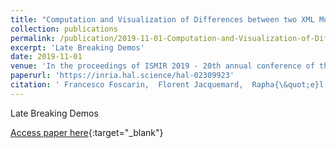 ```yaml
---
title: "Computation and Visualization of Differences between two XML Music Score Files"
collection: publications
permalink: /publication/2019-11-01-Computation-and-Visualization-of-Differences-between-two-XML-Music-Score-Files
excerpt: 'Late Breaking Demos'
date: 2019-11-01
venue: 'In the proceedings of ISMIR 2019 - 20th annual conference of the International Society for Music Information Retrieval'
paperurl: 'https://inria.hal.science/hal-02309923'
citation: ' Francesco Foscarin,  Florent Jacquemard,  Rapha{\&quot;e}l Fournier-Sniehotta, &quot;Computation and Visualization of Differences between two XML Music Score Files.&quot; In the proceedings of ISMIR 2019 - 20th annual conference of the International Society for Music Information Retrieval, 2019.'
---
```

Late Breaking Demos

[Access paper here](https://inria.hal.science/hal-02309923){:target="_blank"}
